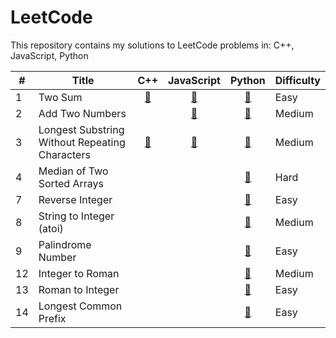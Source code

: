 # LeetCode

This repository contains my solutions to LeetCode problems in:
C++,
JavaScript,
Python

\# | Title | C++ | JavaScript | Python | Difficulty
-- | ------ |:---:|:----------:|:------:| ----------
 1 | Two Sum | [:scroll:](cpp/prob_1.cpp) | [:scroll:](js/prob_1.js) | [:scroll:](py/prob_1.py) | Easy
 2 | Add Two Numbers | | [:scroll:](js/prob_2.js) | [:scroll:](py/prob_2.py) | Medium
 3 | Longest Substring Without Repeating Characters | [:scroll:](cpp/prob_3.cpp) | [:scroll:](js/prob_3.js) | [:scroll:](py/prob_3.py) | Medium
 4 | Median of Two Sorted Arrays | | | [:scroll:](py/prob_4.py) | Hard
 7 | Reverse Integer | | | [:scroll:](py/prob_7.py) | Easy
 8 | String to Integer (atoi) | | | [:scroll:](py/prob_8.py) | Medium
 9 | Palindrome Number | | | [:scroll:](py/prob_9.py) | Easy
 12 | Integer to Roman | | | [:scroll:](py/prob_12.py) | Medium
 13 | Roman to Integer | | | [:scroll:](py/prob_13.py) | Easy
 14 | Longest Common Prefix | | | [:scroll:](py/prob_14.py) | Easy

